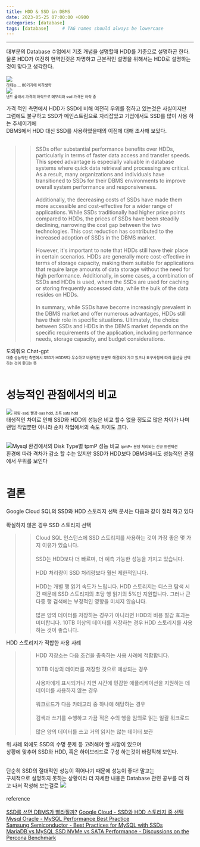 ```yaml
---
title: HDD & SSD in DBMS
date: 2023-05-25 07:00:00 +0900
categories: [database]
tags: [database]     # TAG names should always be lowercase
---
```

---

대부분의 Database 수업에서 기초 개념을 설명할때 HDD를 기준으로 설명하곤 한다.<br>
물론 HDD가 여전히 현역인것은 자명하고 근본적인 설명을 위해서는 HDD로 설명하는것이 맞다고 생각한다.<br><br>
<img src="https://photo.coolenjoy.co.kr/bbs/data/jirum/1262248817/K_17.jpg"><br>
<font size="1">라떼는.... 80기가에 이하생략</font><br>
<img src="https://blocksandfiles.com/wp-content/uploads/2021/01/Wikibon-SSD-less-than-HDD-in-2026.jpg"><br>
<font size="1">낸드 플래시 가격의 하락으로 메모리와 ssd 가격은 하락 중</font><br>

가격 적인 측면에서 HDD가 SSD에 비해 여전히 우위를 점하고 있는것은 사실이지만<br>
그럼에도 불구하고 SSD가 메인스트림으로 자리잡았고 기업에서도 SSD를 많이 사용 하는 추세이기에<br>
DBMS에서 HDD 대신 SSD를 사용하였을때의 이점에 대해 조사해 보았다.<br><br>

>> SSDs offer substantial performance benefits over HDDs, particularly in terms of faster data access and transfer speeds. This speed advantage is especially valuable in database systems where quick data retrieval and processing are critical. As a result, many organizations and individuals have transitioned to SSDs for their DBMS environments to improve overall system performance and responsiveness.<br><br>
Additionally, the decreasing costs of SSDs have made them more accessible and cost-effective for a wider range of applications. While SSDs traditionally had higher price points compared to HDDs, the prices of SSDs have been steadily declining, narrowing the cost gap between the two technologies. This cost reduction has contributed to the increased adoption of SSDs in the DBMS market.<br><br>
However, it's important to note that HDDs still have their place in certain scenarios. HDDs are generally more cost-effective in terms of storage capacity, making them suitable for applications that require large amounts of data storage without the need for high performance. Additionally, in some cases, a combination of SSDs and HDDs is used, where the SSDs are used for caching or storing frequently accessed data, while the bulk of the data resides on HDDs.<br><br>
In summary, while SSDs have become increasingly prevalent in the DBMS market and offer numerous advantages, HDDs still have their role in specific situations. Ultimately, the choice between SSDs and HDDs in the DBMS market depends on the specific requirements of the application, including performance needs, storage capacity, and budget considerations.
>
도와줘요 Chat-gpt<br>
<font size = "1">대충 성능적인 측면에서 SSD가 HDD보다 우수하고 비용적인 부분도 해결되어 가고 있으나 요구사항에 따라 옵션을 선택하는 것이 좋다는 뜻</font><br><br>

# 성능적인 관점에서의 비교
<img src="https://byounghee.me/wp-content/uploads/2017/07/img_59701d998526b.png">
<font size="1">파랑-ssd, 빨강-sas hdd, 초록 sata hdd<br></font>
태생적인 차이로 인해 SSD와 HDD의 성능은 비교 할수 없을 정도로 많은 차이가 나며<br>
랜덤 작업뿐만 아니라 순차 작업에서의 속도 차이도 크다.<br><br>

![Mysql 환경에서의 Disk Type별 tpmP 성능 비교](https://phx02pap004files.storage.live.com/y4m9D5wA4jbMnnzsI3sMje3INpu1z35aq-3yK_1iW7vH0v0Yp1yNHrzlzhShp0OUWyCfovENjGfkgFzrLCa1M8DJeiWcVzZ2C2xc-R9mFbVvEgMwDNFLjhDzuo_LeivHcSSIwOVTAfiYM7XTVIBADiBYFaShxDRPNsZJ2ehRY8xoT7UTsIcb7H5M_8rCBLPGRRC?width=1103&height=477&cropmode=none)
<font size="1">tpmP= 분당 처리되는 신규 트랜잭션</font><br>
환경에 따라 격차가 감소 할 수는 있지만 SSD가 HDD보다 DBMS에서도 성능적인 관점에서 우위를 보인다<br><br>

# 결론

Google Cloud SQL의 SSD와 HDD 스토리지 선택 문서는 다음과 같이 정리 하고 있다<br><br>
확실하지 않은 경우 SSD 스토리지 선택
>>Cloud SQL 인스턴스에 SSD 스토리지를 사용하는 것이 가장 좋은 몇 가지 이유가 있습니다.<br><br>
SSD는 HDD보다 더 빠르며, 더 예측 가능한 성능을 가지고 있습니다.<br><br>
HDD 처리량이 SSD 처리량보다 훨씬 제한적입니다.<br><br>
HDD는 개별 행 읽기 속도가 느립니다. HDD 스토리지는 디스크 탐색 시간 때문에 SSD 스토리지의 초당 행 읽기의 5%만 지원합니다. 그러나 큰 다중 행 검색에는 부정적인 영향을 미치지 않습니다.<br><br>
많은 양의 데이터를 저장하는 경우가 아니라면 HDD의 비용 절감 효과는 미미합니다. 10TB 이상의 데이터를 저장하는 경우 HDD 스토리지를 사용하는 것이 좋습니다.<br>
>

HDD 스토리지가 적합한 사용 사례
>>HDD 저장소는 다음 조건을 충족하는 사용 사례에 적합합니다.<br><br>
10TB 이상의 데이터를 저장할 것으로 예상되는 경우<br><br>
사용자에게 표시되거나 지연 시간에 민감한 애플리케이션을 지원하는 데 데이터를 사용하지 않는 경우<br><br>
워크로드가 다음 카테고리 중 하나에 해당하는 경우<br><br>
  검색과 쓰기를 수행하고 가끔 적은 수의 행을 임의로 읽는 일괄 워크로드<br><br>
  많은 양의 데이터를 쓰고 거의 읽지는 않는 데이터 보관
>

위 사례 외에도 SSD의 수명 문제 등 고려해야 할 사항이 있으며<br>
상황에 맞추어 SSD와 HDD, 혹은 하이브리드로 구성 하는것이 바람직해 보인다.<br><br>

단순히 SSD의 절대적인 성능이 뛰어나기 때문에 성능이 좋다! 말고는<br>
구체적으로 설명하지 못하는 상황이라 더 자세한 내용은 Database 관련 공부를 더 하고 나서 작성해 보는걸로
<img src="https://img1.daumcdn.net/thumb/R1280x0/?scode=mtistory2&fname=https%3A%2F%2Fblog.kakaocdn.net%2Fdn%2Fbwiy4o%2FbtryyCek0kA%2FIBQ3oumkK9UVaELr8SKfnK%2Fimg.png">
<br><br>
reference<br><br>
[SSD를 쓰면 DBMS가 빨라질까?](https://d2.naver.com/helloworld/7005)
[Google Cloud - SSD와 HDD 스토리지 중 선택](https://cloud.google.com/sql/docs/mysql/choosing-ssd-hdd?hl=ko)<br>
[Mysql Oracle - MySQL Performance Best Practice](https://www.youtube.com/watch?v=dF8qmCOSE7g)<br>
[Samsung Semiconductor - Best Practices for MySQL with SSDs](https://download.semiconductor.samsung.com/resources/white-paper/best-practices-for-mysql-with-ssds.pdf)<br>
[MariaDB vs MySQL SSD NVMe vs SATA Performance - Discussions on the Percona Benchmark](https://www.youtube.com/watch?v=T5nqr5-zIJE)
